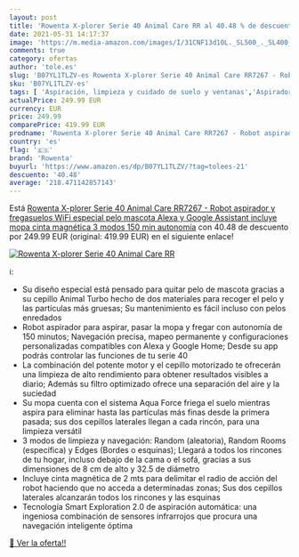 ```yaml
---
layout: post
title: 'Rowenta X-plorer Serie 40 Animal Care RR al 40.48 % de descuento'
date: 2021-05-31 14:17:37
image: 'https://m.media-amazon.com/images/I/31CNF13d10L._SL500_._SL400_.jpg'
comments: true
category: ofertas
author: 'tole.es'
slug: 'B07YL1TLZV-es Rowenta X-plorer Serie 40 Animal Care RR7267 - Robot...'
sku: 'B07YL1TLZV-es'
tags: [ 'Aspiración, limpieza y cuidado de suelo y ventanas','Aspiradoras','Hogar y cocina','Robots aspiradores','alexa','rowenta', ]
actualPrice: 249.99 EUR
currency: EUR
price: 249.99
comparePrice: 419.99 EUR
prodname: 'Rowenta X-plorer Serie 40 Animal Care RR7267 - Robot aspirador y fregasuelos  WiFi  especial pelo mascota  Alexa y Google Assistant  incluye mopa  cinta magnética  3 modos  150 min autonomía'
country: 'es'
flag: '🇪🇸'
brand: 'Rowenta'
buyurl: 'https://www.amazon.es/dp/B07YL1TLZV/?tag=tolees-21'
descuento: '40.48'
average: '218.471142857143'
---
```


Está [Rowenta X-plorer Serie 40 Animal Care RR7267 - Robot aspirador y fregasuelos  WiFi  especial pelo mascota  Alexa y Google Assistant  incluye mopa  cinta magnética  3 modos  150 min autonomía](https://www.amazon.es/dp/B07YL1TLZV/?tag=tolees-21) con 40.48 de descuento por 249.99 EUR (original: 419.99 EUR) en el siguiente enlace!

[![Rowenta X-plorer Serie 40 Animal Care RR](https://m.media-amazon.com/images/I/31CNF13d10L._SL500_._SL400_.jpg)](https://www.amazon.es/dp/B07YL1TLZV/?tag=tolees-21)

ℹ️:

- Su diseño especial está pensado para quitar pelo de mascota gracias a su cepillo Animal Turbo hecho de dos materiales para recoger el pelo y las partículas más gruesas; Su mantenimiento es fácil incluso con pelos enredados
- Robot aspirador para aspirar, pasar la mopa y fregar con autonomía de 150 minutos; Navegación precisa, mapeo permanente y configuraciones personalizadas compatibles con Alexa y Google Home; Desde su app podrás controlar las funciones de tu serie 40
- La combinación del potente motor y el cepillo motorizado te ofrecerán una limpieza de alto rendimiento para obtener resultados visibles a diario; Además su filtro optimizado ofrece una separación del aire y la suciedad
- Su mopa cuenta con el sistema Aqua Force friega el suelo mientras aspira para eliminar hasta las partículas más finas desde la primera pasada; sus dos cepillos laterales llegan a cada rincón, para una limpieza versátil
- 3 modos de limpieza y navegación: Random (aleatoria), Random Rooms (específica) y Edges (Bordes o esquinas); Llegará a todos los rincones de tu hogar, incluso debajo de la cama o el sofá, gracias a sus dimensiones de 8 cm de alto y 32.5 de diámetro
- Incluye cinta magnética de 2 mts para delimitar el radio de acción del robot haciendo que no acceda a determinadas zonas; Sus dos cepillos laterales alcanzarán todos los rincones y las esquinas
- Tecnología Smart Exploration 2.0 de aspiración automática: una ingeniosa combinación de sensores infrarrojos que procura una navegación inteligente óptima

[🛒 Ver la oferta!!](https://www.amazon.es/dp/B07YL1TLZV/?tag=tolees-21)
